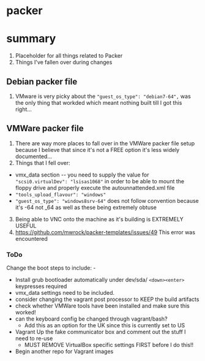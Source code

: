 # packer

# summary

1. Placeholder for all things related to Packer
2. Things I've fallen over during changes

## Debian packer file

1. VMware is very picky about the `"guest_os_type": "debian7-64",` was the only thing that workded which meant nothing built till I got this right...

## VMWare packer file

1. There are way more places to fall over in the VMWare packer file setup because I believe that since it's not a FREE option it's less widely documented...
2. Things that I fell over:
* vmx_data section -- you need to supply the value for `"scsi0.virtualDev": "lsisas1068"` in order to be able to mount the floppy drive and properly execute the autounnattended.xml file
* `"tools_upload_flavour": "windows"` 
* `"guest_os_type": "windows8srv-64"` does not follow convention because it's -64 not _64 as well as these being extremely obtuse
3. Being able to VNC onto the machine as it's building is EXTREMELY USEFUL
4. https://github.com/mwrock/packer-templates/issues/49 This error was encountered

### ToDo

Change the boot steps to include: -

* Install grub bootloader automatically under dev/sda/ `<down><enter>` keypresses required
* vmx_data settings need to be included.
* consider changing the vagrant post processor to KEEP the build artifacts
* check whether VMWare tools have been installed and make sure this worked!
* can the keyboard config be changed through vagrant/bash? 
    * Add this as an option for the UK since this is currently set to US
* Vagrant Up the fake communicator box and comment out the stuff I need to re-use
    * MUST REMOVE VirtualBox specific settings FIRST before I do this!!
* Begin another repo for Vagrant images
